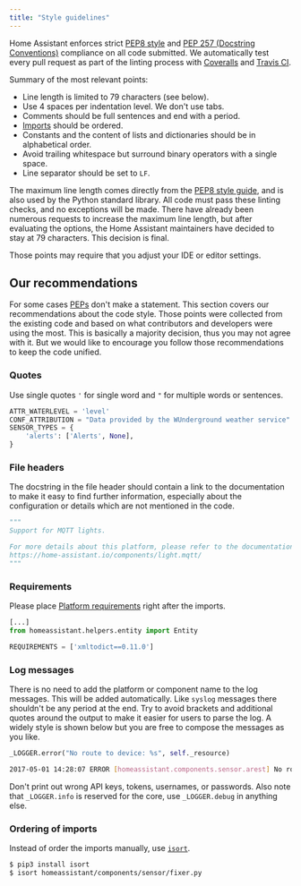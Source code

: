 ```yaml
---
title: "Style guidelines"
---
```


Home Assistant enforces strict [PEP8 style](https://www.python.org/dev/peps/pep-0008/) and [PEP 257 (Docstring Conventions)](https://www.python.org/dev/peps/pep-0257/) compliance on all code submitted. We automatically test every pull request as part of the linting process with [Coveralls](https://coveralls.io/github/home-assistant/home-assistant) and [Travis CI](https://travis-ci.org/home-assistant/home-assistant).

Summary of the most relevant points:

- Line length is limited to 79 characters (see below).
- Use 4 spaces per indentation level. We don't use tabs.
- Comments should be full sentences and end with a period.
- [Imports](https://www.python.org/dev/peps/pep-0008/#imports) should be ordered.
- Constants and the content of lists and dictionaries should be in alphabetical order.
- Avoid trailing whitespace but surround binary operators with a single space.
- Line separator should be set to `LF`.

The maximum line length comes directly from the [PEP8 style guide](https://www.python.org/dev/peps/pep-0008/#maximum-line-length), and is also used by the Python standard library. All code must pass these linting checks, and no exceptions will be made. There have already been numerous requests to increase the maximum line length, but after evaluating the options, the Home Assistant maintainers have decided to stay at 79 characters. This decision is final.

Those points may require that you adjust your IDE or editor settings.

## Our recommendations

For some cases [PEPs](https://www.python.org/dev/peps/) don't make a statement. This section covers our recommendations about the code style. Those points were collected from the existing code and based on what contributors and developers were using the most. This is basically a majority decision, thus you may not agree with it. But we would like to encourage you follow those recommendations to keep the code unified.

### Quotes

Use single quotes `'` for single word and `"` for multiple words or sentences.

```python
ATTR_WATERLEVEL = 'level'
CONF_ATTRIBUTION = "Data provided by the WUnderground weather service"
SENSOR_TYPES = {
    'alerts': ['Alerts', None],
}
```

### File headers

The docstring in the file header should contain a link to the documentation to make it easy to find further information, especially about the configuration or details which are not mentioned in the code.

```python
"""
Support for MQTT lights.

For more details about this platform, please refer to the documentation at
https://home-assistant.io/components/light.mqtt/
"""
```

### Requirements

Please place [Platform requirements](creating_platform_code_review.md#1-requirements) right after the imports.

```python
[...]
from homeassistant.helpers.entity import Entity

REQUIREMENTS = ['xmltodict==0.11.0']
```

### Log messages

There is no need to add the platform or component name to the log messages. This will be added automatically. Like `syslog` messages there shouldn't be any period at the end. Try to avoid brackets and additional quotes around the output to make it easier for users to parse the log. A widely style is shown below but you are free to compose the messages as you like.

```python
_LOGGER.error("No route to device: %s", self._resource)
```

```bash
2017-05-01 14:28:07 ERROR [homeassistant.components.sensor.arest] No route to device: 192.168.0.18
```

Don't print out wrong API keys, tokens, usernames, or passwords.
Also note that `_LOGGER.info` is reserved for the core, use `_LOGGER.debug` in anything else.

### Ordering of imports

Instead of order the imports manually, use [`isort`](https://github.com/timothycrosley/isort).

```bash
$ pip3 install isort
$ isort homeassistant/components/sensor/fixer.py 
```
